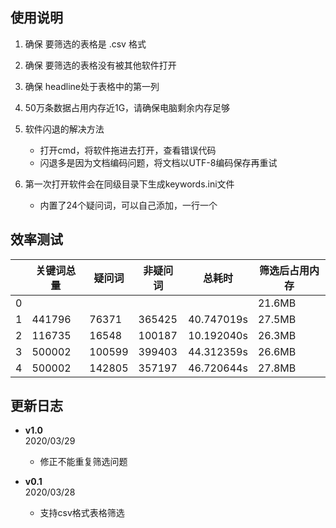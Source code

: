 ## 使用说明
1. 确保 要筛选的表格是 .csv 格式
2. 确保 要筛选的表格没有被其他软件打开
3. 确保 headline处于表格中的第一列
4. 50万条数据占用内存近1G，请确保电脑剩余内存足够

5. 软件闪退的解决方法
     - 打开cmd，将软件拖进去打开，查看错误代码
     - 闪退多是因为文档编码问题，将文档以UTF-8编码保存再重试

6. 第一次打开软件会在同级目录下生成keywords.ini文件
     - 内置了24个疑问词，可以自己添加，一行一个


## 效率测试
||关键词总量|疑问词|非疑问词|总耗时|筛选后占用内存|
|--|--|--|--|--|--|
|0|||||21.6MB|
|1|441796|76371|365425|40.747019s|27.5MB|
|2|116735|16548|100187|10.192040s|26.3MB|
|3|500002|100599|399403|44.312359s|26.6MB|
|4|500002|142805|357197|46.720644s|27.8MB|


## 更新日志
* **v1.0**  
 2020/03/29  
   - 修正不能重复筛选问题

* **v0.1**  
2020/03/28  
  - 支持csv格式表格筛选
